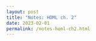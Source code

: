 ```yaml
---
layout: post
title: "Notes: HOML ch. 2"
date: 2023-02-01
permalink: /notes-homl-ch2.html
---
```


<script src="https://gist.github.com/dhconnelly/c11001bc11b5120e2e18ef74aeba7bc9.js"></script>
